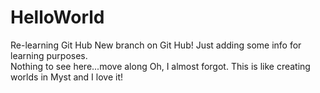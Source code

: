 # HelloWorld
Re-learning Git Hub
New branch on Git Hub!  Just adding some info for learning purposes.  
Nothing to see here...move along
Oh, I almost forgot.  This is like creating worlds in Myst and I love it!

